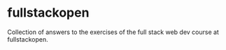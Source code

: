 # fullstackopen
Collection of answers to the exercises of the full stack web dev course at fullstackopen.
